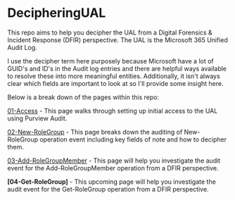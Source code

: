 # DecipheringUAL

This repo aims to help you decipher the UAL from a Digital Forensics & Incident Response (DFIR) perspective. The UAL is the Microsoft 365 Unified Audit Log.

I use the decipher term here purposely because Microsoft have a lot of GUID's and ID's in the Audit log entries and there are helpful ways available to resolve these into more meaningful entities. Additionally, it isn't always clear which fields are important to look at so I'll provide some insight here.

Below is a break down of the pages within this repo:

[01-Access](01-Access.md) - This page walks through setting up initial access to the UAL using Purview Audit.

[02-New-RoleGroup](02-New-RoleGroup.md) - This page breaks down the auditing of New-RoleGroup operation event including key fields of note and how to decipher them.

[03-Add-RoleGroupMember](03-Add-RoleGroupMember.md) - This page will help you investigate the audit event for the Add-RoleGroupMember operation from a DFIR perspective.

**[04-Get-RoleGroup]** - This upcoming page will help you investigate the audit event for the Get-RoleGroup operation from a DFIR perspective.
